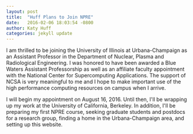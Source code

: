 ```yaml
---
layout: post
title:  "Huff Plans to Join NPRE"
date:   2016-02-06 18:03:54 -0800
author: Katy Huff
categories: jekyll update
---
```


I am thrilled to be joining the University of Illinois at Urbana-Champaign as 
an Assistant Professor in the Department of Nuclear, Plasma and Radiological 
Engineering. I was honored to have been awarded a Blue Waters Assistant 
Professorship as well as an affiliate faculty appointment with the National 
Center for Supercomputing Applications. The support of NCSA is very meaningful 
to me and I hope to make important use of the high performance computing 
resources on campus when I arrive.

I will begin my appointment on August 16, 2016. Until then, I'll be wrapping up 
my work at the University of California, Berkeley. In addition, I'll be 
preparing my first NPRE course, seeking graduate students and postdocs for a 
research group, finding a home in the Urbana-Champaign area, and setting up 
this website.

